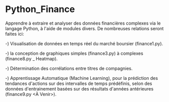 # Python_Finance
 Apprendre à extraire et analyser des données financières complexes via le langage Python, à l'aide de modules divers.
 De nombreuses relations seront faites ici:
 
 -) Visualisation de données en temps réel du marché boursier (finance1.py).
 
 -) la conception de graphiques simples (finance3.py) à complexes (finance8.py _ Heatmap).
 
 -) Détermination des corrélations entre titres de compagnies.
 
 -) Apprentissage Automatique (Machine Learning), pour la prédiction des tendances d'actions sur des intervalles de temps prédéfinis, selon des données d'entrainement basées sur des résultats d'années antérieures (finance9.py <À Venir>). 
 
